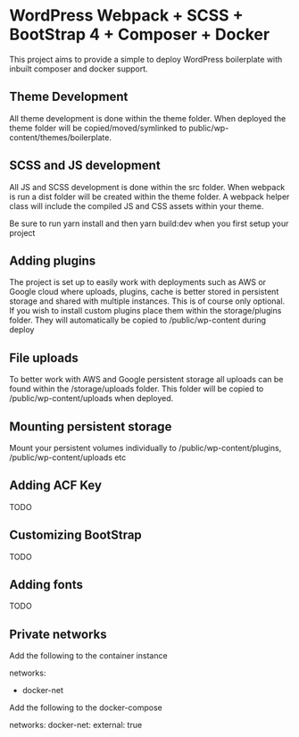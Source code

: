# WordPress Webpack + SCSS + BootStrap 4 + Composer + Docker

This project aims to provide a simple to deploy WordPress boilerplate with inbuilt composer and docker support.

## Theme Development

All theme development is done within the theme folder. When deployed the theme folder will be copied/moved/symlinked to public/wp-content/themes/boilerplate.

## SCSS and JS development

All JS and SCSS development is done within the src folder. When webpack is run a dist folder will be created within the theme folder. A webpack helper class will include the compiled JS and CSS assets within your theme.

Be sure to run yarn install and then yarn build:dev when you first setup your project

## Adding plugins

The project is set up to easily work with deployments such as AWS or Google cloud where uploads, plugins, cache is better stored in persistent storage and shared with multiple instances. This is of course only optional. If you wish to install custom plugins place them within the storage/plugins folder. They will automatically be copied to /public/wp-content during deploy

## File uploads

To better work with AWS and Google persistent storage all uploads can be found within the /storage/uploads folder. This folder will be copied to /public/wp-content/uploads when deployed.

## Mounting persistent storage

Mount your persistent volumes individually to /public/wp-content/plugins, /public/wp-content/uploads etc

## Adding ACF Key

TODO

## Customizing BootStrap

TODO

## Adding fonts

TODO

## Private networks

Add the following to the container instance

networks:
  - docker-net

Add the following to the docker-compose

networks:
  docker-net:
    external: true

